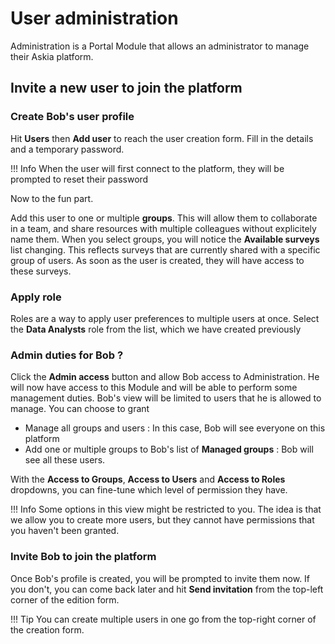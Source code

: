 # User administration

Administration is a Portal Module that allows an administrator to manage their Askia platform.


## Invite a new user to join the platform

### Create Bob's user profile

Hit **Users** then **Add user** to reach the user creation form. 
Fill in the details and a temporary password. 


!!! Info
    When the user will first connect to the platform, they will be prompted to reset their password
    
Now to the fun part.

Add this user to one or multiple **groups**. This will allow them to collaborate in a team, and share resources with multiple colleagues without explicitely name them. When you select groups, you will notice the **Available surveys** list changing. This reflects surveys that are currently shared with a specific group of users. As soon as the user is created, they will have access to these surveys.

### Apply role

Roles are a way to apply user preferences to multiple users at once.
Select the **Data Analysts** role from the list, which we have created previously

### Admin duties for Bob ?

Click the **Admin access** button and allow Bob access to Administration. He will now have access to this Module and will be able to perform some management duties.
Bob's view will be limited to users that he is allowed to manage. You can choose to grant 

- Manage all groups and users : In this case, Bob will see everyone on this platform
- Add one or multiple groups to Bob's list of **Managed groups** : Bob will see all these users.

With the **Access to Groups**, **Access to Users** and **Access to Roles** dropdowns, you can fine-tune which level of permission they have.

!!! Info
    Some options in this view might be restricted to you. The idea is that we allow you to create more users, but they cannot have permissions that you haven't been granted.


### Invite Bob to join the platform

Once Bob's profile is created, you will be prompted to invite them now. If you don't, you can come back later and hit **Send invitation** from the top-left corner of the edition form.


!!! Tip
    You can create multiple users in one go from the top-right corner of the creation form.

